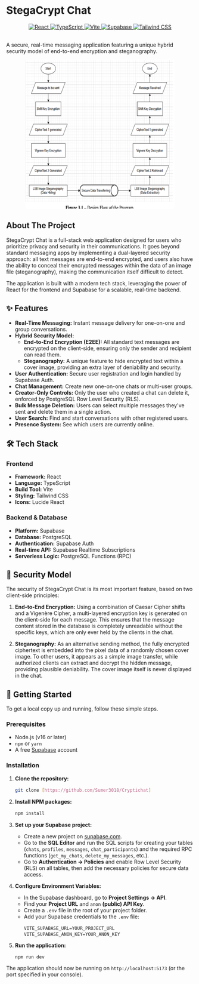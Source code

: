 # StegaCrypt Chat

<div align="center">
  <a href="https://reactjs.org/">
    <img src="https://img.shields.io/badge/React-20232A?style=for-the-badge&logo=react&logoColor=61DAFB" alt="React">
  </a>
  <a href="https://www.typescriptlang.org/">
    <img src="https://img.shields.io/badge/TypeScript-007ACC?style=for-the-badge&logo=typescript&logoColor=white" alt="TypeScript">
  </a>
  <a href="https://vitejs.dev/">
    <img src="https://img.shields.io/badge/Vite-B73BFE?style=for-the-badge&logo=vite&logoColor=FFD62E" alt="Vite">
  </a>
  <a href="https://supabase.io/">
    <img src="https://img.shields.io/badge/Supabase-181818?style=for-the-badge&logo=supabase&logoColor=3FCF8E" alt="Supabase">
  </a>
  <a href="https://tailwindcss.com/">
    <img src="https://img.shields.io/badge/Tailwind_CSS-38B2AC?style=for-the-badge&logo=tailwind-css&logoColor=white" alt="Tailwind CSS">
  </a>
</div>

<br>

A secure, real-time messaging application featuring a unique hybrid security model of end-to-end encryption and steganography.

<div align="center">
  <img src="project/assets/image.png" alt="StegaCrypt Chat Demo" width="400" height = "400">
</div>

## About The Project

StegaCrypt Chat is a full-stack web application designed for users who prioritize privacy and security in their communications. It goes beyond standard messaging apps by implementing a dual-layered security approach: all text messages are end-to-end encrypted, and users also have the ability to conceal their encrypted messages within the data of an image file (steganography), making the communication itself difficult to detect.

The application is built with a modern tech stack, leveraging the power of React for the frontend and Supabase for a scalable, real-time backend.

## ✨ Features

- **Real-Time Messaging:** Instant message delivery for one-on-one and group conversations.
- **Hybrid Security Model:**
  - **End-to-End Encryption (E2EE):** All standard text messages are encrypted on the client-side, ensuring only the sender and recipient can read them.
  - **Steganography:** A unique feature to hide encrypted text within a cover image, providing an extra layer of deniability and security.
- **User Authentication:** Secure user registration and login handled by Supabase Auth.
- **Chat Management:** Create new one-on-one chats or multi-user groups.
- **Creator-Only Controls:** Only the user who created a chat can delete it, enforced by PostgreSQL Row Level Security (RLS).
- **Bulk Message Deletion:** Users can select multiple messages they've sent and delete them in a single action.
- **User Search:** Find and start conversations with other registered users.
- **Presence System:** See which users are currently online.

## 🛠️ Tech Stack

### Frontend
- **Framework:** React
- **Language:** TypeScript
- **Build Tool:** Vite
- **Styling:** Tailwind CSS
- **Icons:** Lucide React

### Backend & Database
- **Platform:** Supabase
- **Database:** PostgreSQL
- **Authentication:** Supabase Auth
- **Real-time API:** Supabase Realtime Subscriptions
- **Serverless Logic:** PostgreSQL Functions (RPC)

## 🔐 Security Model

The security of StegaCrypt Chat is its most important feature, based on two client-side principles:

1.  **End-to-End Encryption:** Using a combination of Caesar Cipher shifts and a Vigenère Cipher, a multi-layered encryption key is generated on the client-side for each message. This ensures that the message content stored in the database is completely unreadable without the specific keys, which are only ever held by the clients in the chat.

2.  **Steganography:** As an alternative sending method, the fully encrypted ciphertext is embedded into the pixel data of a randomly chosen cover image. To other users, it appears as a simple image transfer, while authorized clients can extract and decrypt the hidden message, providing plausible deniability. The cover image itself is never displayed in the chat.

## 🚀 Getting Started

To get a local copy up and running, follow these simple steps.

### Prerequisites

- Node.js (v16 or later)
- `npm` or `yarn`
- A free [Supabase](https://supabase.io/) account

### Installation

1.  **Clone the repository:**
    ```sh
    git clone [https://github.com/Sumer3018/Cryptichat]
    ```

2.  **Install NPM packages:**
    ```sh
    npm install
    ```

3.  **Set up your Supabase project:**
    - Create a new project on [supabase.com](https://supabase.com).
    - Go to the **SQL Editor** and run the SQL scripts for creating your tables (`chats`, `profiles`, `messages`, `chat_participants`) and the required RPC functions (`get_my_chats`, `delete_my_messages`, etc.).
    - Go to **Authentication -> Policies** and enable Row Level Security (RLS) on all tables, then add the necessary policies for secure data access.

4.  **Configure Environment Variables:**
    - In the Supabase dashboard, go to **Project Settings -> API**.
    - Find your **Project URL** and `anon` **(public) API Key**.
    - Create a `.env` file in the root of your project folder.
    - Add your Supabase credentials to the `.env` file:
      ```env
      VITE_SUPABASE_URL=YOUR_PROJECT_URL
      VITE_SUPABASE_ANON_KEY=YOUR_ANON_KEY
      ```

5.  **Run the application:**
    ```sh
    npm run dev
    ```

The application should now be running on `http://localhost:5173` (or the port specified in your console).
